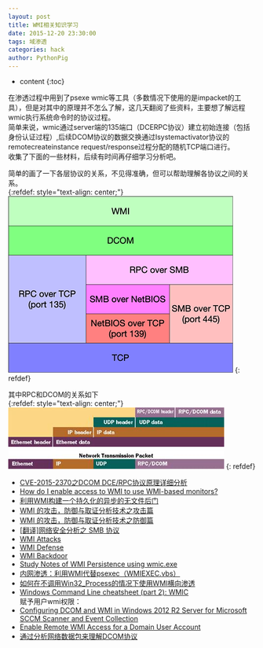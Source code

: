 ```yaml
---
layout: post
title: WMI相关知识学习
date: 2015-12-20 23:30:00
tags: 域渗透
categories: hack 
author: PythonPig
---
```

* content
{:toc}

在渗透过程中用到了psexe wmic等工具（多数情况下使用的是impacket的工具），但是对其中的原理并不怎么了解，这几天翻阅了些资料，主要想了解远程wmic执行系统命令时的协议过程。    
简单来说，wmic通过server端的135端口（DCERPC协议）建立初始连接（包括身份认证过程）,后续DCOM协议的数据交换通过Isystemactivator协议的remotecreateinstance request/response过程分配的随机TCP端口进行。    
收集了下面的一些材料，后续有时间再仔细学习分析吧。  


简单的画了一下各层协议的关系，不见得准确，但可以帮助理解各协议之间的关系。  
{:refdef: style="text-align: center;"}
![WMI协议栈](https://github.com/PythonPig/PythonPig.github.io/blob/master/images/WMI相关知识学习/wmi协议栈1.png?raw=true) 
{: refdef}

其中RPC和DCOM的关系如下  
{:refdef: style="text-align: center;"}
![RPC-DCOM](https://github.com/PythonPig/PythonPig.github.io/blob/master/images/WMI相关知识学习/RPC-DCOMjpg.jpg?raw=true)
{: refdef}


* [CVE-2015-2370之DCOM DCE/RPC协议原理详细分析](https://www.anquanke.com/post/id/167057)
* [How do I enable access to WMI to use WMI-based monitors?](https://iphostmonitor.com/kb/remote-wmi-monitoring.html)
* [利用WMI构建一个持久化的异步的无文件后门](https://m0nst3r.me/pentest/%E5%88%A9%E7%94%A8WMI%E6%9E%84%E5%BB%BA%E4%B8%80%E4%B8%AA%E6%8C%81%E4%B9%85%E5%8C%96%E7%9A%84%E5%BC%82%E6%AD%A5%E7%9A%84%E6%97%A0%E6%96%87%E4%BB%B6%E5%90%8E%E9%97%A8.html) 
* [WMI 的攻击，防御与取证分析技术之攻击篇](http://drops.wooyun.org/tips/9973)  
* [WMI 的攻击，防御与取证分析技术之防御篇](http://drops.wooyun.org/tips/10346)  
* [[翻译]网络安全分析之 SMB 协议](https://bbs.pediy.com/thread-223721.htm)  
* [WMI Attacks](http://www.anquan.us/static/drops/tips-8189.html)  
* [WMI Defense](http://www.anquan.us/static/drops/tips-8290.html)  
* [WMI Backdoor](http://www.anquan.us/static/drops/tips-8260.html)  
* [Study Notes of WMI Persistence using wmic.exe](https://3gstudent.github.io/3gstudent.github.io/Study-Notes-of-WMI-Persistence-using-wmic.exe/)  
* [内网渗透：利用WMI代替psexec（WMIEXEC.vbs）](http://www.91ri.org/12908.html)  
* [如何在不调用Win32_Process的情况下使用WMI横向渗透](https://www.anquanke.com/post/id/144671)  
* [Windows Command Line cheatsheet (part 2): WMIC](https://www.andreafortuna.org/dfir/windows-command-line-cheatsheet-part-2-wmic/)  
赋予用户wmi权限：  
* [Configuring DCOM and WMI in Windows 2012 R2 Server for Microsoft SCCM Scanner and Event Collection](https://www-01.ibm.com/support/docview.wss?uid=swg21986943)  
* [Enable Remote WMI Access for a Domain User Account](https://www.gsx.com/blog/bid/86455/enable-remote-wmi-access-for-a-domain-user-account)
* [通过分析网络数据包来理解DCOM协议](https://blog.csdn.net/guxch/article/details/6880335)